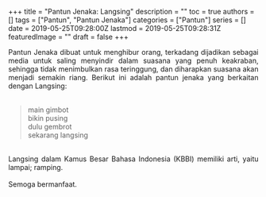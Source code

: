 +++
title = "Pantun Jenaka: Langsing"
description = ""
toc = true
authors = []
tags = ["Pantun", "Pantun Jenaka"]
categories = ["Pantun"]
series = []
date = 2019-05-25T09:28:00Z
lastmod = 2019-05-25T09:28:31Z
featuredImage = ""
draft = false
+++

<div style="text-align: justify;">Pantun Jenaka dibuat untuk menghibur orang, terkadang dijadikan sebagai media untuk saling menyindir dalam suasana yang penuh keakraban, sehingga tidak menimbulkan rasa teringgung, dan diharapkan suasana akan menjadi semakin riang. Berikut ini adalah pantun jenaka yang berkaitan dengan Langsing:<br /><br />
<blockquote class="tr_bq">main gimbot<br />bikin pusing<br />dulu gembrot<br />sekarang langsing</blockquote><br />
Langsing dalam Kamus Besar Bahasa Indonesia (KBBI) memiliki arti, yaitu lampai; ramping.<br /><br />
Semoga bermanfaat.</div>
